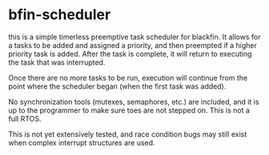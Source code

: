 # bfin-scheduler
this is a simple timerless preemptive task scheduler for blackfin.
It allows for a tasks to be added and assigned a priority, and then preempted if a higher priority task is added.
After the task is complete, it will return to executing the task that was interrupted.

Once there are no more tasks to be run, execution will continue from the point where the scheduler began (when the first task was added).

No synchronization tools (mutexes, semaphores, etc.) are included, and it is up to the programmer to make sure toes are not stepped on.
This is not a full RTOS.

This is not yet extensively tested, and race condition bugs may still exist when complex interrupt structures are used.
